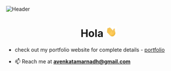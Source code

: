 ![Header](https://github.com/amarnadh98/amarnadh98/blob/main/AMARNADH%20REDDY%20github%20banner%20main.png "Header")

<h1 align="center">Hola <img src="https://github.com/amarnadh98/amarnadh/blob/main/wave.gif" width="30px"></h1>




- check out my portfolio website for complete details - [portfolio](https://amarnadh98.github.io/)

- 📫 Reach me at **avenkatamarnadh@gmail.com**

